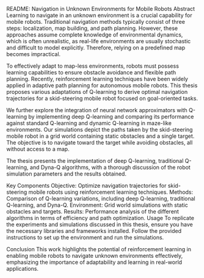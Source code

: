 README: Navigation in Unknown Environments for Mobile Robots
Abstract
Learning to navigate in an unknown environment is a crucial capability for mobile robots. Traditional navigation methods typically consist of three steps: localization, map building, and path planning. However, these approaches assume complete knowledge of environmental dynamics, which is often unrealistic, as real-life environments are usually stochastic and difficult to model explicitly. Therefore, relying on a predefined map becomes impractical.

To effectively adapt to map-less environments, robots must possess learning capabilities to ensure obstacle avoidance and flexible path planning. Recently, reinforcement learning techniques have been widely applied in adaptive path planning for autonomous mobile robots. This thesis proposes various adaptations of Q-learning to derive optimal navigation trajectories for a skid-steering mobile robot focused on goal-oriented tasks.

We further explore the integration of neural network approximators with Q-learning by implementing deep Q-learning and comparing its performance against standard Q-learning and dynamic Q-learning in maze-like environments. Our simulations depict the paths taken by the skid-steering mobile robot in a grid world containing static obstacles and a single target. The objective is to navigate toward the target while avoiding obstacles, all without access to a map.

The thesis presents the implementation of deep Q-learning, traditional Q-learning, and Dyna-Q algorithms, with a thorough discussion of the robot simulation parameters and the results obtained.

Key Components
Objective: Optimize navigation trajectories for skid-steering mobile robots using reinforcement learning techniques.
Methods: Comparison of Q-learning variations, including deep Q-learning, traditional Q-learning, and Dyna-Q.
Environment: Grid world simulations with static obstacles and targets.
Results: Performance analysis of the different algorithms in terms of efficiency and path optimization.
Usage
To replicate the experiments and simulations discussed in this thesis, ensure you have the necessary libraries and frameworks installed. Follow the provided instructions to set up the environment and run the simulations.

Conclusion
This work highlights the potential of reinforcement learning in enabling mobile robots to navigate unknown environments effectively, emphasizing the importance of adaptability and learning in real-world applications.
